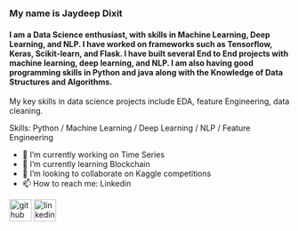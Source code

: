 ### My name is Jaydeep Dixit
#### I am a Data Science enthusiast, with skills in Machine Learning, Deep Learning, and NLP. I have worked on frameworks such as Tensorflow, Keras, Scikit-learn, and Flask. I have built several End to End projects with machine learning, deep learning, and NLP. I am also having good programming skills in Python and java along with the Knowledge of Data Structures and Algorithms.
My key skills in data science projects include EDA, feature Engineering, data cleaning.

Skills: Python / Machine Learning / Deep Learning  / NLP / Feature Engineering 

- 🔭 I’m currently working on Time Series   
- 🌱 I’m currently learning Blockchain 
- 👯 I’m looking to collaborate on Kaggle competitions 
- 📫 How to reach me: Linkedin 


[<img src='https://cdn.jsdelivr.net/npm/simple-icons@3.0.1/icons/github.svg' alt='github' height='40'>](https://github.com/https://github.com/Jvdboss7)  [<img src='https://cdn.jsdelivr.net/npm/simple-icons@3.0.1/icons/linkedin.svg' alt='linkedin' height='40'>](https://www.linkedin.com/in/https://www.linkedin.com/in/jaydeep-d-ba1b75a6//)  



